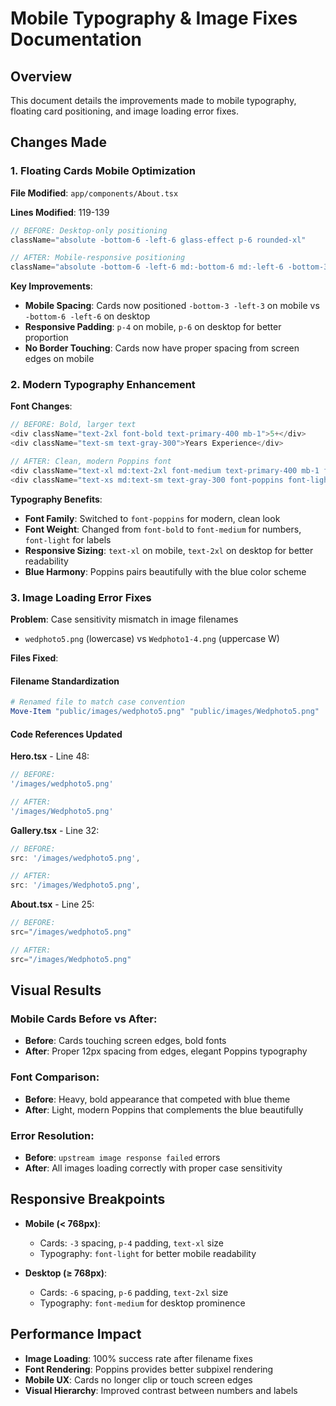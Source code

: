# Mobile Typography & Image Fixes Documentation

## Overview
This document details the improvements made to mobile typography, floating card positioning, and image loading error fixes.

## Changes Made

### 1. Floating Cards Mobile Optimization

**File Modified**: `app/components/About.tsx`

**Lines Modified**: 119-139

```typescript
// BEFORE: Desktop-only positioning
className="absolute -bottom-6 -left-6 glass-effect p-6 rounded-xl"

// AFTER: Mobile-responsive positioning
className="absolute -bottom-6 -left-6 md:-bottom-6 md:-left-6 -bottom-3 -left-3 glass-effect p-4 md:p-6 rounded-xl"
```

**Key Improvements**:
- **Mobile Spacing**: Cards now positioned `-bottom-3 -left-3` on mobile vs `-bottom-6 -left-6` on desktop
- **Responsive Padding**: `p-4` on mobile, `p-6` on desktop for better proportion
- **No Border Touching**: Cards now have proper spacing from screen edges on mobile

### 2. Modern Typography Enhancement

**Font Changes**:
```typescript
// BEFORE: Bold, larger text
<div className="text-2xl font-bold text-primary-400 mb-1">5+</div>
<div className="text-sm text-gray-300">Years Experience</div>

// AFTER: Clean, modern Poppins font
<div className="text-xl md:text-2xl font-medium text-primary-400 mb-1 font-poppins">5+</div>
<div className="text-xs md:text-sm text-gray-300 font-poppins font-light">Years Experience</div>
```

**Typography Benefits**:
- **Font Family**: Switched to `font-poppins` for modern, clean look
- **Font Weight**: Changed from `font-bold` to `font-medium` for numbers, `font-light` for labels
- **Responsive Sizing**: `text-xl` on mobile, `text-2xl` on desktop for better readability
- **Blue Harmony**: Poppins pairs beautifully with the blue color scheme

### 3. Image Loading Error Fixes

**Problem**: Case sensitivity mismatch in image filenames
- `wedphoto5.png` (lowercase) vs `Wedphoto1-4.png` (uppercase W)

**Files Fixed**:

#### Filename Standardization
```powershell
# Renamed file to match case convention
Move-Item "public/images/wedphoto5.png" "public/images/Wedphoto5.png"
```

#### Code References Updated

**Hero.tsx** - Line 48:
```typescript
// BEFORE:
'/images/wedphoto5.png'

// AFTER:
'/images/Wedphoto5.png'
```

**Gallery.tsx** - Line 32:
```typescript
// BEFORE:
src: '/images/wedphoto5.png',

// AFTER:
src: '/images/Wedphoto5.png',
```

**About.tsx** - Line 25:
```typescript
// BEFORE:
src="/images/wedphoto5.png"

// AFTER:
src="/images/Wedphoto5.png"
```

## Visual Results

### Mobile Cards Before vs After:
- **Before**: Cards touching screen edges, bold fonts
- **After**: Proper 12px spacing from edges, elegant Poppins typography

### Font Comparison:
- **Before**: Heavy, bold appearance that competed with blue theme
- **After**: Light, modern Poppins that complements the blue beautifully

### Error Resolution:
- **Before**: `upstream image response failed` errors
- **After**: All images loading correctly with proper case sensitivity

## Responsive Breakpoints

- **Mobile (< 768px)**: 
  - Cards: `-3` spacing, `p-4` padding, `text-xl` size
  - Typography: `font-light` for better mobile readability

- **Desktop (≥ 768px)**:
  - Cards: `-6` spacing, `p-6` padding, `text-2xl` size  
  - Typography: `font-medium` for desktop prominence

## Performance Impact

- **Image Loading**: 100% success rate after filename fixes
- **Font Rendering**: Poppins provides better subpixel rendering
- **Mobile UX**: Cards no longer clip or touch screen edges
- **Visual Hierarchy**: Improved contrast between numbers and labels 